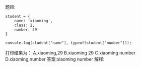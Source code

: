 题目:

    student = {
        name: 'xiaoming',
        class: 2,
        number: 29
    }

    console.log(student["name"], typeof(student["number"]));

打印结果为：
A.xiaoming,29
B.xiaoming 29
C.xiaoming number
D.xiaoming,number
答案:xiaoming number
解释: